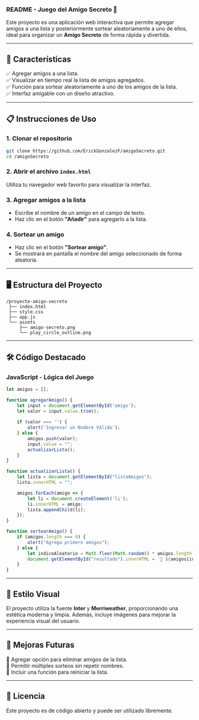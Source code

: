 ### README - Juego del **Amigo Secreto** 🎁

Este proyecto es una aplicación web interactiva que permite agregar amigos a una lista y posteriormente sortear aleatoriamente a uno de ellos, ideal para organizar un **Amigo Secreto** de forma rápida y divertida.

---

## 🚀 Características
✅ Agregar amigos a una lista.  
✅ Visualizar en tiempo real la lista de amigos agregados.  
✅ Función para sortear aleatoriamente a uno de los amigos de la lista.  
✅ Interfaz amigable con un diseño atractivo.  

---

## 📋 Instrucciones de Uso

### 1. **Clonar el repositorio**
```bash
git clone https://github.com/ErickGonzalezF/amigoSecreto.git
cd /amigoSecreto
```

### 2. **Abrir el archivo `index.html`**  
Utiliza tu navegador web favorito para visualizar la interfaz.

### 3. **Agregar amigos a la lista**
- Escribe el nombre de un amigo en el campo de texto.  
- Haz clic en el botón **"Añadir"** para agregarlo a la lista.  

### 4. **Sortear un amigo**
- Haz clic en el botón **"Sortear amigo"**.  
- Se mostrará en pantalla el nombre del amigo seleccionado de forma aleatoria.  

---

## 🖥️ Estructura del Proyecto
```
/proyecto-amigo-secreto
 ├── index.html
 ├── style.css
 ├── app.js
 └── assets
     ├── amigo-secreto.png
     └── play_circle_outline.png
```

---

## 🛠️ Código Destacado

### JavaScript - Lógica del Juego
```javascript
let amigos = [];

function agregarAmigo() {
    let input = document.getElementById('amigo');
    let valor = input.value.trim();
    
    if (valor === '') {
        alert('Ingresar un Nombre Válido');
    } else {
        amigos.push(valor);
        input.value = "";
        actualizarLista();
    }
}

function actualizarLista() {
    let lista = document.getElementById("listaAmigos");
    lista.innerHTML = "";

    amigos.forEach(amigo => {
        let li = document.createElement('li');
        li.innerHTML = amigo;
        lista.appendChild(li);
    });
}

function sortearAmigo() {
    if (amigos.length === 0) {
        alert("Agrega primero amigos");
    } else {
        let indiceAleatorio = Math.floor(Math.random() * amigos.length);
        document.getElementById("resultado").innerHTML = `🎉 ${amigos[indiceAleatorio]} 🎉`;
    }
}
```

---

## 🎨 Estilo Visual
El proyecto utiliza la fuente **Inter** y **Merriweather**, proporcionando una estética moderna y limpia. Además, incluye imágenes para mejorar la experiencia visual del usuario.

---

## 🧩 Mejoras Futuras
🔹 Agregar opción para eliminar amigos de la lista.  
🔹 Permitir múltiples sorteos sin repetir nombres.  
🔹 Incluir una función para reiniciar la lista.  

---

## 📄 Licencia
Este proyecto es de código abierto y puede ser utilizado libremente.  
